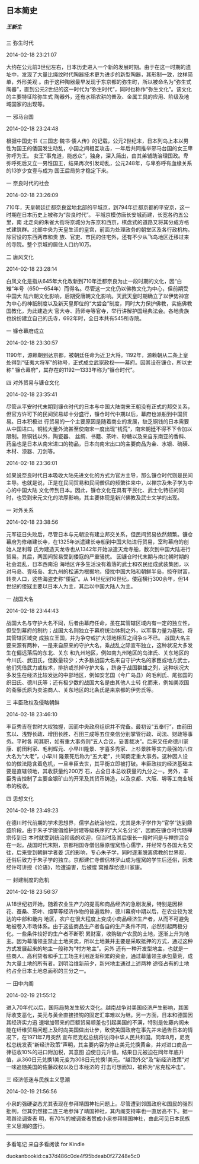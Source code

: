 ## 日本简史

##### 王新生

  

  三 弥生时代

  

2014-02-18 23:21:07

大约在公元前3世纪左右，日本历史进入一个新的发展时期。由于在这一时期的遗址中，发现了大量比绳纹时代陶器技术更为进步的新型陶器，其形制一致，纹样简单，外形美观
。由于这种陶器最早发现于东京都的弥生町，所以被命名为“弥生式陶器”，直到公元2世纪的这一时代为“弥生时代”，同时也称作“弥生文化”。该文化的主要特征除弥生式
陶器外，还有水稻农耕的普及、金属工具的应用、阶级及地域国家的出现等。

  

  一 邪马台国

  

2014-02-18 23:24:48

根据中国史书《三国志·魏书·倭人传》的记载，公元2世纪末，日本列岛上本以男性为国王的倭国发生动乱，小国之间相互攻击，一年后共同推举邪马台国的女王卑弥呼为王。
女王“事鬼道，能惑众”，独身，深入简出，由其弟辅助治理国政。卑弥呼死后又立一男性国王，结果再次引发动乱，公元248年，与卑弥呼有血缘关系的13岁少女壹与成为
国王后局势才稳定下来。

  

  一 奈良时代的社会

  

2014-02-18 23:26:09

710年，天皇朝廷迁都奈良盆地北部的平城京，到794年迁都京都的平安京，这一时期在日本历史上被称为“奈良时代”。 平城京模仿唐长安城而建，长宽各约五公里，南
北走向的朱雀大街将京城分为东京和西京，棋盘式的道路又将其分成方格式建筑群。北部中央为天皇生活的皇宫，前面为处理政务的朝堂区及各行政机构。除官设的东西两市和贵
族、官吏、市民的住宅外，还有不少从飞鸟地区迁移过来的寺院。整个京城的居住人口约10万。

  

  二 唐风文化

  

2014-02-18 23:28:14

白凤文化是指从645年大化改新到710年迁都奈良为止一段时期的文化，因“白雉”年号（650—654年）而得名。尽管这一文化仍以佛教文化为中心，但前期受中国大
陆六朝文化影响，后期受唐朝文化影响。天武天皇时期确立了以伊势神宫为中心的神祇制度以及新天皇即位的“大尝会”制度，同时大力保护佛教，实施佛教国教化，为此建造大
官大寺、药师寺等官寺，举行讲解护国经典法会。各地贵族也纷纷建立自己的氏寺，692年时，全日本共有545所寺院。

  

  一 镰仓幕府成立

  

2014-02-18 23:30:57

1190年，源赖朝到达京都，被朝廷任命为近卫大将。1192年，源赖朝从二条上皇处得到“征夷大将军”的称号，正式成立武家政权——幕府。因其设在镰仓，所以史称“
镰仓幕府”，其存在的1192—1333年称为“镰仓时代”。

  

  四 对外贸易与镰仓文化

  

2014-02-18 23:35:41

尽管从平安时代末期到镰仓时代的日本与中国大陆南宋王朝没有正式的邦交关系，但官方许可下的民间贸易却十分盛行，镰仓时代中期以后，幕府也派船到中国贸易。日本积极进
行贸易的一个主要原因是随着商业的发展，缺乏铜钱的日本需要从中国进口。铜钱大量外流甚至使南宋一度出现“钱荒”，南宋朝廷不得不下令加以限制。除铜钱以外，陶瓷器、
丝绸、书籍、茶叶、砂糖以及来自东南亚的香料、药品也是日本从南宋进口的物品，日本向南宋出口的主要商品为金、水银、硫磺、木材、漆器、刀剑等。

  

2014-02-18 23:36:01

如果说奈良时代日本吸收大陆先进文化的方式为官方主导，那么镰仓时代则是民间主导。也就是说，正是在民间贸易和民间僧侣的频繁往来中，以禅宗及朱子学为中心的中国大陆
文化传到日本。因此，镰仓文化在具有平民化、武士化特征的同时，也受到宋元文化的浓厚影响，其主要体现是新兴佛教及武士文学的出现。

  

  一 对外关系

  

2014-02-18 23:38:56

元军征日失败后，尽管日本与元朝没有建立邦交关系，但民间贸易依然频繁。镰仓幕府为修缮建长寺，在1325年派遣建长寺船到中国大陆进行贸易，室町幕府的创始人足利尊
氏为建造天龙寺也从1342年开始派遣天龙寺船，数次到中国大陆进行贸易。其后，两国间贸易受到倭寇的严重骚扰。 因镰仓时代末期与南北朝时期的社会混乱，日本西南沿
海地区许多生活没有着落的武士和农民组成武装集团，以对马岛、壹岐岛、北九州的松浦为根据地，侵扰中国大陆和朝鲜半岛，掠夺财富，转卖人口，这些海盗史称“倭寇”。从
14世纪到16世纪，倭寇横行300余年，但14世纪的倭寇主要以日本人为主，其后以中国大陆人为主。

  

  一 战国大名

  

2014-02-18 23:44:43

战国大名与守护大名不同，后者由幕府任命，虽在其管辖区域内有一定的独立性，但受到幕府的制约；战国大名则独立于幕府统治体制之外，以军事力量为基础，将其管辖区域变
成独立王国，并为争夺或扩大领地相互之间争斗不已。 战国大名主要来源有两种，一是来自原来的守护大名，乘战乱之际宣布独立，这种状况大多发生在偏远落后的东北、关东
和九州地区，例如南九州地区的岛津氏、关东地区的今川氏、武田氏，但数量较少；大多数战国大名来自守护大名的家臣或地方武士，他们凭借武力或权术，排挤或杀掉守护大名
，跻身于战国群雄之列，这种状况大多发生在经济比较发达的中部地区，例如安艺国（今广岛县）的毛利氏、尾张国的织田氏、德川氏等；还有极少数的战国大名是由其他人士转
化而来，例如美浓国的斋藤氏原为卖油商人、关东地区的北条氏是来京都的伊势氏等。

  

  三 丰臣政权及侵略朝鲜

  

2014-02-18 23:46:10

丰臣秀吉在世时大权独握，因而中央政府组织并不完备。最初设“五奉行”，由前田玄以、浅野长政、增田长胜、石田三成等五位亲信分别掌管行政、司法、财政等事务。平时各
司其职，如有重大事务则“五人合议，妥善裁决”。后来又任命德川家康、前田利家、毛利辉元、小早川隆景、宇喜多秀家、上杉景胜等实力最强的六位大名为“大老”，小早川
隆景死后称为“五大老”，共同商定重大事务。这种因人设位的做法隐含着危机，一旦丰臣去世，其平衡立即被打破。丰臣政权的经济基础主要是直辖领地，其收获量约200万
石，占全日本总收获量的九分之一。另外，丰臣秀吉控制了主要金银矿山的开采及其货币铸造，以及京都、大阪、堺等工商业城市的税收。

  

  四 思想文化

  

2014-02-18 23:49:23

在德川时代前期的学术思想界，儒学占统治地位，尤其是朱子学作为“官学”达到鼎盛阶段。由于朱子学提倡维护封建等级秩序的“大义名分论”，因而在镰仓时代随禅宗传到日
本时就受到统治阶级的欢迎，但当时及其后很长一段时间是与禅宗混合在一起。战国时代末期，京都相国寺僧侣藤原惺窝热心儒学，并经常与各国大名交往，后来受到朝鲜学者姜
沆的影响，专心朱子学，同时逐渐脱离佛教的世界观，还俗后致力于朱子学的独立。京都建仁寺僧侣林罗山成为惺窝的学生后还俗，因未经许可讲授《论语》，险遭迫害，后被惺
窝推荐给德川家康。

  

  一 封建制度的危机

  

2014-02-18 23:56:37

从18世纪初开始，随着农业生产力的提高和商品经济的急剧发展，特别是因棉花、蚕桑、茶叶、烟草等经济作物的普遍栽种，德川幕府中期以后，在农业较为发达的中部和畿内
地区，农户在很大程度上变成小商品经济生产者，从而不可避免地被卷入市场体系。由于这些商品生产者各自的生产条件不同，必然引起两极分化。一些条件较好的生产者不断积
累财富，收购破产农民的土地，逐渐上升为地主。因为幕藩领主禁止土地买卖，所以土地兼并主要是采取抵押的方式，通过这种方式发展起来的地主一般称为“村方地主”。另外
还有一种开发型地主，也就是一些商人、高利贷者和手工工场主利用逐渐积累的资金，通过幕藩领主承包垦荒，成为大量土地的所有者。到明治维新前夕，新兴地主通过上述两种
途径占有的土地约占全日本土地总面积的三分之一。

  

  一 田中内阁

  

2014-02-19 21:55:12

进入70年代以后，国际局势发生较大变化。越南战争对美国经济产生影响，其国际收支恶化，美元与黄金直接挂钩的固定汇率难以为继。另一方面，日本和德国因其经济实力迅
速增加带来的巨额贸易顺差也引起美国的不满，特别是佐藤内阁未能在纤维贸易问题上及时向美国做出让步，致使美国政府在事先并未通告日本的情况下，在1971年7月突然
宣布尼克松总统将访问中华人民共和国。同年8月，尼克松总统发表“新经济政策”声明，其主要内容为停止美元兑换黄金，并对进口商品一律征收10%的进口附加税，其意图
迫使日元升值。结果日元被迫在同年年底升值，从360日元兑换1美元变为308日元兑换1美元。“越顶外交”及“新经济政策”对一味追随美国的佐藤政权以及日本经济的
打击可想而知，被称为“尼克松冲击”。

  

  三 经济低迷与民族主义思潮

  

2014-02-19 21:56:56

小泉的强硬姿态尤其表现在参拜靖国神社问题上。尽管遭到邻国政府和国民的强烈批判，但其仍然接二连三地参拜了靖国神社，其内阁支持率也一直居高不下。据一项舆论调查表
明，有70%的被调查者赞成小泉参拜靖国神社，由此可见日本民族主义思潮的盛行。

* * *

多看笔记 来自多看阅读 for Kindle

duokanbookid:ca37d486c0de4f95bdeab0f27248e5c0

